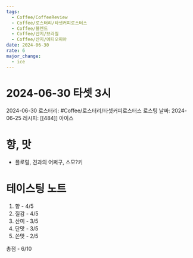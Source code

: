 ```yaml
---
tags:
  - Coffee/CoffeeReview
  - Coffee/로스터리/타셋커피로스터스
  - Coffee/블렌드
  - Coffee/산지/브라질
  - Coffee/산지/에티오피아
date: 2024-06-30
rate: 6
major_change:
  - ice
---
```

# 2024-06-30 타셋 3시
2024-06-30
로스터리: #Coffee/로스터리/타셋커피로스터스
로스팅 날짜: 2024-06-25
레시피: [[484]] 아이스
# 향, 맛
- 플로럴, 견과의 어쩌구, 스모?키
# 테이스팅 노트
1. 향 - 4/5
2. 질감 - 4/5
3. 산미 - 3/5
4. 단맛 - 3/5
5. 쓴맛 - 2/5

총점 - 6/10